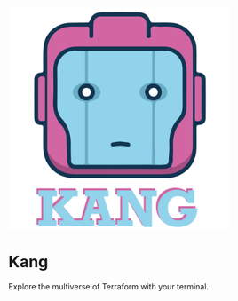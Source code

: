 ![kang logo](./docs/images/kang_logo.png)

# Kang

Explore the multiverse of Terraform with your terminal.
